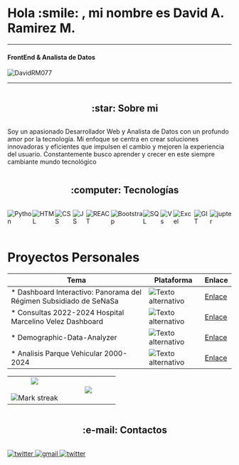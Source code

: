 <h1> Hola :smile: , mi nombre es David A. Ramirez M.  </h1>
<hr>

<h4> FrontEnd & Analista de Datos </h4>
<p align="left"> <img src="https://komarev.com/ghpvc/?username=DavidRM077&label=Profile%20views&color=0e75b6&style=flat" alt="DavidRM077" /> </p> 
<hr>

<div id="user-content-toc">
  <ul align="center">
    <summary><h2 style="display: inline-block"> :star: Sobre mi</h2></summary>
  </ul>
</div>

<p> 
Soy un apasionado Desarrollador Web y Analista de Datos con un profundo amor por la tecnología. Mi enfoque se centra en crear soluciones innovadoras y eficientes que impulsen el cambio y mejoren la experiencia del usuario. Constantemente busco aprender y crecer en este siempre cambiante mundo tecnológico
</p>



<!--h1 without bottom border-->
<div id="user-content-toc">
  <ul align="center">
    <summary><h2 style="display: inline-block">  :computer: Tecnologías</h2></summary>
  </ul>
</div>


<div style="display: flex;">
<img src="https://img.shields.io/badge/Python-3776AB?style=for-the-badge&logo=python&logoColor=white" alt="Python">
<img src="https://img.shields.io/badge/HTML-239120?style=for-the-badge&logo=html5&logoColor=white" alt="HTML">
 <img src="https://img.shields.io/badge/CSS-239120?&style=for-the-badge&logo=css3&logoColor=white" alt="CSS">
  <img src="https://img.shields.io/badge/JavaScript-F7DF1E?style=for-the-badge&logo=javascript&logoColor=black" alt="JS">
  <img src="https://img.shields.io/badge/React-20232A?style=for-the-badge&logo=react&logoColor=61DAFB" alt="REACT">
  <img src="https://img.shields.io/badge/Bootstrap-563D7C?style=for-the-badge&logo=bootstrap&logoColor=white" alt="Bootstrap">
  <img src="https://img.shields.io/badge/MySQL-005C84?style=for-the-badge&logo=mysql&logoColor=white" alt="SQL">
  <img src="https://img.shields.io/badge/Visual_Studio-5C2D91?style=for-the-badge&logo=visual%20studio&logoColor=white" alt="Vs">
  <img src="https://img.shields.io/badge/Microsoft_Excel-217346?style=for-the-badge&logo=microsoft-excel&logoColor=white" alt="Excel">
  <img src="https://img.shields.io/badge/GIT-E44C30?style=for-the-badge&logo=git&logoColor=white" alt="GIT">
  <img src="https://img.shields.io/badge/Jupyter-F37626.svg?&style=for-the-badge&logo=Jupyter&logoColor=white" alt="jupter">
  <img src="" alt="">
</div>
<br>

<h1> Proyectos Personales </h1>

| Tema | Plataforma | Enlace |
|-----------|-----------|-----------|
| * Dashboard Interactivo: Panorama del Régimen Subsidiado de SeNaSa  | ![Texto alternativo](https://www.vectorlogo.zone/logos/microsoft_powerbi/microsoft_powerbi-icon.svg)   |[Enlace](https://app.powerbi.com/links/xspW__bjvE?ctid=6a75c40c-8005-40e0-8405-d40293b63c7f&pbi_source=linkShare&bookmarkGuid=60b12453-5d32-4d2d-b5d3-99b428c3b80e) |
| * Consultas 2022-2024 Hospital Marcelino Velez Dashboard  | ![Texto alternativo](https://www.vectorlogo.zone/logos/microsoft_powerbi/microsoft_powerbi-icon.svg)   |[Enlace](https://app.powerbi.com/links/EJtinYTy-g?ctid=6a75c40c-8005-40e0-8405-d40293b63c7f&pbi_source=linkShare) |
| * Demographic-Data-Analyzer| ![Texto alternativo](https://www.vectorlogo.zone/logos/python/python-ar21.svg)  |[Enlace](https://github.com/DavidRM077/Demographic-Data-Analyzer/blob/main/Book.ipynb) |
| * Analisis Parque Vehicular 2000-2024   | ![Texto alternativo](https://www.vectorlogo.zone/logos/python/python-ar21.svg)   |[Enlace](https://github.com/DavidRM077/Analisis-Parque-Vehicular-2000-2024/blob/main/ParqueVehicular.ipynb) |



<!--- stats & Trophy (start) -->
<p align="center">
  <!--- stats (start) -->
<table align="center">
<tr border="none">
<td width="50%" align="center">
  
  <img  align="center"  src="https://github-readme-stats.vercel.app/api?username=DavidRM077&theme=dark&show_icons=true&count_private=true" />
  <br></br>
  <img  title="🔥 Get streak stats for your profile at git.io/streak-stats" alt="Mark streak" src="https://github-readme-streak-stats.herokuapp.com/?user=DavidRM077&theme=dark&hide_border=false" /> 
</td>

<td width="50%" align="center">

  <img  align="center"  src="https://github-readme-stats.anuraghazra1.vercel.app/api/top-langs/?username=DavidRM077&theme=dark&hide_border=false&no-bg=true&no-frame=true&langs_count=10"/>
  
  </td>
</tr>
</table>

<div id="user-content-toc">
  <ul align="center">
    <summary><h2 style="display: inline-block"> :e-mail: Contactos</h2></summary>
  </ul>
</div>

<a href="https://www.instagram.com/davidr07_/" target="_blank">
<img src=https://img.shields.io/badge/Instagram-E4405F?style=for-the-badge&logo=instagram&logoColor=white alt=twitter style="margin-bottom: 5px;" />

<a href="mailto:davidrap087@gmail.com" target="_blank">
<img src=https://img.shields.io/badge/gmail-%2300acee.svg?color=EA4335&style=for-the-badge&logo=gmail&logoColor=white alt=gmail style="margin-bottom: 5px;" />

<a href="https://www.linkedin.com/in/david-antonio-ramirez-mendez-3449a0220/" target="_blank">
<img src=https://img.shields.io/badge/LinkedIn-0077B5?style=for-the-badge&logo=linkedin&logoColor=white alt=twitter style="margin-bottom: 5px;" />
